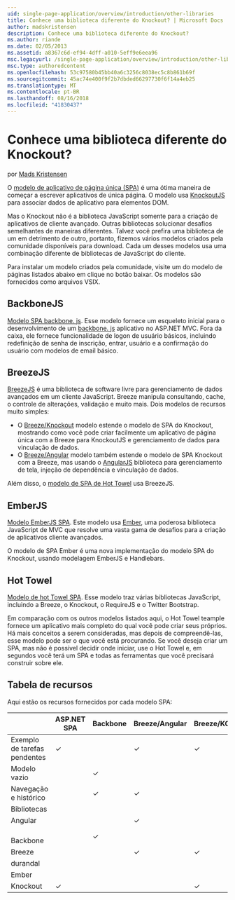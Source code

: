 ```yaml
---
uid: single-page-application/overview/introduction/other-libraries
title: Conhece uma biblioteca diferente do Knockout? | Microsoft Docs
author: madskristensen
description: Conhece uma biblioteca diferente do Knockout?
ms.author: riande
ms.date: 02/05/2013
ms.assetid: a8367c6d-ef94-4dff-a010-5eff9e6eea96
msc.legacyurl: /single-page-application/overview/introduction/other-libraries
msc.type: authoredcontent
ms.openlocfilehash: 53c97580b45bb40a6c3256c8038ec5c8b861b69f
ms.sourcegitcommit: 45ac74e400f9f2b7dbded66297730f6f14a4eb25
ms.translationtype: MT
ms.contentlocale: pt-BR
ms.lasthandoff: 08/16/2018
ms.locfileid: "41830437"
---
```

<a name="know-a-library-other-than-knockout"></a>Conhece uma biblioteca diferente do Knockout?
====================
por [Mads Kristensen](https://github.com/madskristensen)

O [modelo de aplicativo de página única (SPA)](knockoutjs-template.md) é uma ótima maneira de começar a escrever aplicativos de única página. O modelo usa [KnockoutJS](http://knockoutjs.com/) para associar dados de aplicativo para elementos DOM.

Mas o Knockout não é a biblioteca JavaScript somente para a criação de aplicativos de cliente avançado. Outras bibliotecas solucionar desafios semelhantes de maneiras diferentes. Talvez você prefira uma biblioteca de um em detrimento de outro, portanto, fizemos vários modelos criados pela comunidade disponíveis para download. Cada um desses modelos usa uma combinação diferente de bibliotecas de JavaScript do cliente.

Para instalar um modelo criados pela comunidade, visite um do modelo de páginas listados abaixo em clique no botão baixar. Os modelos são fornecidos como arquivos VSIX.

## <a name="backbonejs"></a>BackboneJS

[Modelo SPA backbone. js](../templates/backbonejs-template.md). Esse modelo fornece um esqueleto inicial para o desenvolvimento de um [backbone. js](http://backbonejs.org/) aplicativo no ASP.NET MVC. Fora da caixa, ele fornece funcionalidade de logon de usuário básicos, incluindo redefinição de senha de inscrição, entrar, usuário e a confirmação do usuário com modelos de email básico.

## <a name="breezejs"></a>BreezeJS

[BreezeJS](http://www.breezejs.com/?utm_source=ms-spa) é uma biblioteca de software livre para gerenciamento de dados avançados em um cliente JavaScript. Breeze manipula consultando, cache, o controle de alterações, validação e muito mais. Dois modelos de recursos muito simples:

- O [Breeze/Knockout](../templates/breezeknockout-template.md) modelo estende o modelo de SPA do Knockout, mostrando como você pode criar facilmente um aplicativo de página única com a Breeze para KnockoutJS e gerenciamento de dados para vinculação de dados.
- O [Breeze/Angular](../templates/breezeangular-template.md) modelo também estende o modelo de SPA Knockout com a Breeze, mas usando o [AngularJS](http://angularjs.org) biblioteca para gerenciamento de tela, injeção de dependência e vinculação de dados.

Além disso, o [modelo de SPA de Hot Towel](../templates/hottowel-template.md) usa BreezeJS.

## <a name="emberjs"></a>EmberJS

[Modelo EmberJS SPA](../templates/emberjs-template.md). Este modelo usa [Ember](http://emberjs.com/), uma poderosa biblioteca JavaScript de MVC que resolve uma vasta gama de desafios para a criação de aplicativos cliente avançados.

O modelo de SPA Ember é uma nova implementação do modelo SPA do Knockout, usando modelagem EmberJS e Handlebars.

## <a name="hot-towel"></a>Hot Towel

[Modelo de hot Towel SPA](../templates/hottowel-template.md). Esse modelo traz várias bibliotecas JavaScript, incluindo a Breeze, o Knockout, o RequireJS e o Twitter Bootstrap.

Em comparação com os outros modelos listados aqui, o Hot Towel teample fornece um aplicativo mais completo do qual você pode criar seus próprios. Há mais conceitos a serem consideradas, mas depois de compreendê-las, esse modelo pode ser o que você está procurando. Se você deseja criar um SPA, mas não é possível decidir onde iniciar, use o Hot Towel e, em segundos você terá um SPA e todas as ferramentas que você precisará construir sobre ele.

## <a name="feature-table"></a>Tabela de recursos

Aqui estão os recursos fornecidos por cada modelo SPA:


|                        | ASP.NET SPA | Backbone | Breeze/Angular | Breeze/KO |  Ember   | Hot Towel |
|------------------------|-------------|----------|----------------|-----------|----------|-----------|
|      Exemplo de tarefas pendentes       |  &#10003;   |          |    &#10003;    | &#10003;  | &#10003; |           |
|     Modelo vazio      |             | &#10003; |                |           |          | &#10003;  |
| Navegação e histórico |             | &#10003; |    &#10003;    |           | &#10003; | &#10003;  |
|        Bibliotecas        |             |          |                |           |          |           |
|        Angular         |             |          |    &#10003;    |           |          |           |
|    &#8195;Backbone     |             | &#10003; |                |           |          |           |
|         Breeze         |             |          |    &#10003;    | &#10003;  |          | &#10003;  |
|        durandal        |             |          |                |           |          | &#10003;  |
|         Ember          |             |          |                |           | &#10003; |           |
|        Knockout        |  &#10003;   |          |                | &#10003;  |          | &#10003;  |

